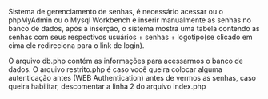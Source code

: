 Sistema de gerenciamento de senhas, é necessário acessar ou o phpMyAdmin ou o Mysql Workbench e inserir manualmente as senhas no banco de dados, após a inserção, o sistema mostra uma tabela contendo as senhas com seus respectivos usuários + senhas + logotipo(se clicado em cima ele redireciona para o link de login).

O arquivo db.php contém as informações para acessarmos o banco de dados.
O arquivo restrito.php é caso você queira colocar alguma autenticação antes (WEB Authentication) antes de vermos as senhas, caso queira habilitar, descomentar a linha 2 do arquivo index.php
